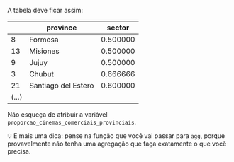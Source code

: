 A tabela deve ficar assim: 

||province|sector|
|---|---|---|
|8|Formosa|0.500000|
|13|Misiones|0.500000|
|9|Jujuy|0.500000|
|3|Chubut|0.666666|
|21|Santiago del Estero|0.600000|
|(...)|

Não esqueça de atribuir a variável `proporcao_cinemas_comerciais_provinciais`. 

💡 E mais uma dica: pense na função que você vai passar para `agg`, porque provavelmente não tenha uma agregação que faça exatamente o que você precisa.
